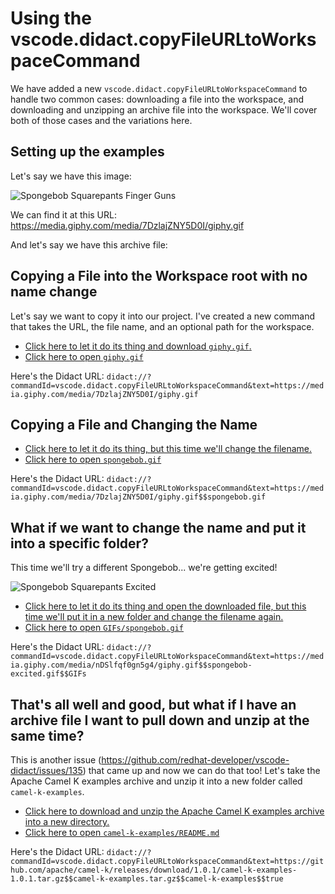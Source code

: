 # Using the vscode.didact.copyFileURLtoWorkspaceCommand

We have added a new `vscode.didact.copyFileURLtoWorkspaceCommand` to handle two common cases: downloading a file into the workspace, and downloading and unzipping an archive file into the workspace. We'll cover both of those cases and the variations here.

## Setting up the examples

Let's say we have this image:

![Spongebob Squarepants Finger Guns](https://media.giphy.com/media/7DzlajZNY5D0I/giphy.gif)

We can find it at this URL: https://media.giphy.com/media/7DzlajZNY5D0I/giphy.gif

And let's say we have this archive file: 

## Copying a File into the Workspace root with no name change

Let's say we want to copy it into our project. I've created a new command that takes the URL, the file name, and an optional path for the workspace.

* [Click here to let it do its thing and download `giphy.gif`.](didact://?commandId=vscode.didact.copyFileURLtoWorkspaceCommand&text=https://media.giphy.com/media/7DzlajZNY5D0I/giphy.gif)
* [Click here to open `giphy.gif`](didact://?commandId=vscode.open&projectFilePath=giphy.gif)

Here's the Didact URL: `didact://?commandId=vscode.didact.copyFileURLtoWorkspaceCommand&text=https://media.giphy.com/media/7DzlajZNY5D0I/giphy.gif`

## Copying a File and Changing the Name

* [Click here to let it do its thing, but this time we'll change the filename.](didact://?commandId=vscode.didact.copyFileURLtoWorkspaceCommand&text=https://media.giphy.com/media/7DzlajZNY5D0I/giphy.gif$$spongebob.gif)
* [Click here to open `spongebob.gif`](didact://?commandId=vscode.open&projectFilePath=spongebob.gif)

Here's the Didact URL: `didact://?commandId=vscode.didact.copyFileURLtoWorkspaceCommand&text=https://media.giphy.com/media/7DzlajZNY5D0I/giphy.gif$$spongebob.gif`

## What if we want to change the name and put it into a specific folder?

This time we'll try a different Spongebob... we're getting excited!

![Spongebob Squarepants Excited](https://media.giphy.com/media/nDSlfqf0gn5g4/giphy.gif)

* [Click here to let it do its thing and open the downloaded file, but this time we'll put it in a new folder and change the filename again.](didact://?commandId=vscode.didact.copyFileURLtoWorkspaceCommand&text=https://media.giphy.com/media/nDSlfqf0gn5g4/giphy.gif$$spongebob-excited.gif$$GIFs)
* [Click here to open `GIFs/spongebob.gif`](didact://?commandId=vscode.open&projectFilePath=GIFs/spongebob-excited.gif)

Here's the Didact URL: `didact://?commandId=vscode.didact.copyFileURLtoWorkspaceCommand&text=https://media.giphy.com/media/nDSlfqf0gn5g4/giphy.gif$$spongebob-excited.gif$$GIFs`

## That's all well and good, but what if I have an archive file I want to pull down and unzip at the same time?

This is another issue (https://github.com/redhat-developer/vscode-didact/issues/135) that came up and now we can do that too! Let's take the Apache Camel K examples archive and unzip it into a new folder called `camel-k-examples`.

* [Click here to download and unzip the Apache Camel K examples archive into a new directory.](didact://?commandId=vscode.didact.copyFileURLtoWorkspaceCommand&text=https://github.com/apache/camel-k/releases/download/1.0.1/camel-k-examples-1.0.1.tar.gz$$camel-k-examples.tar.gz$$camel-k-examples$$true)
* [Click here to open `camel-k-examples/README.md`](didact://?commandId=vscode.open&projectFilePath=camel-k-examples/README.md)

Here's the Didact URL: `didact://?commandId=vscode.didact.copyFileURLtoWorkspaceCommand&text=https://github.com/apache/camel-k/releases/download/1.0.1/camel-k-examples-1.0.1.tar.gz$$camel-k-examples.tar.gz$$camel-k-examples$$true`